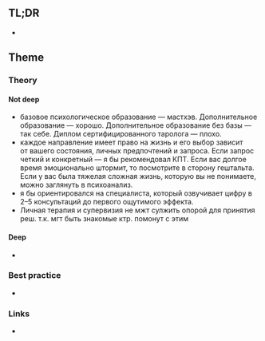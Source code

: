 ## TL;DR
- 

## Theme
### Theory
#### Not deep
- базовое психологическое образование — мастхэв. Дополнительное образование — хорошо. Дополнительное образование без базы — так себе. Диплом сертифицированного таролога — плохо.
- каждое направление имеет право на жизнь и его выбор зависит от вашего состояния, личных предпочтений и запроса. Если запрос четкий и конкретный — я бы рекомендовал КПТ. Если вас долгое время эмоционально штормит, то посмотрите в сторону гештальта. Если у вас была тяжелая сложная жизнь, которую вы не понимаете, можно заглянуть в психоанализ.
- я бы ориентировался на специалиста, который озвучивает цифру в 2–5 консультаций до первого ощутимого эффекта.
- Личная терапия и супервизия не мжт сулжить опорой для принятия реш. т.к. мгт быть знакомые ктр. помонут с этим

#### Deep
- 

### Best practice
- 

### Links
- []()
